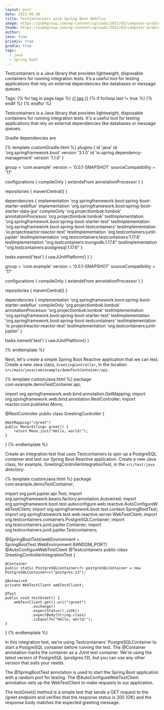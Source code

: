 ```yaml
---
layout: post
date: 2023-05-30
title: TestContainers with Spring Boot Webflux
image: https://pubkgroup.com/wp-content/uploads/2021/03/computer-problems.jpg
thumb: https://pubkgroup.com/wp-content/uploads/2021/03/computer-problems.jpg
author:
java: true
prismjs: true
gradle: true
tags:
  - java
  - spring boot
---
```


Testcontainers is a Java library that provides lightweight, disposable containers for running integration tests. It’s a useful tool for testing applications that rely on external dependencies like databases or message queues.<!-- truncate_here -->
<p>Tags: {% for tag in page.tags %} <a class="mytag" href="/tag/{{ tag }}" title="View posts tagged with &quot;{{ tag }}&quot;">{{ tag }}</a>  {% if forloop.last != true %} {% endif %} {% endfor %} </p>


Testcontainers is a Java library that provides lightweight, disposable containers for running integration tests. It's a useful tool for testing applications that rely on external dependencies like databases or message queues.

Gradle dependencies are

{% template customGradle.html %}
plugins {
	id 'java'
	id 'org.springframework.boot' version '3.1.0'
	id 'io.spring.dependency-management' version '1.1.0'
}

group = 'com.example'
version = '0.0.1-SNAPSHOT'
sourceCompatibility = '17'

configurations {
	compileOnly {
		extendsFrom annotationProcessor
	}
}

repositories {
	mavenCentral()
}

dependencies {
	implementation 'org.springframework.boot:spring-boot-starter-webflux'
	implementation 'org.springframework.boot:spring-boot-starter-data-jpa'
	compileOnly 'org.projectlombok:lombok'
	annotationProcessor 'org.projectlombok:lombok'
	testImplementation 'org.springframework.boot:spring-boot-starter-test'
	testImplementation 'org.springframework.boot:spring-boot-testcontainers'
	testImplementation 'io.projectreactor:reactor-test'
	testImplementation 'org.testcontainers:junit-jupiter'
	testImplementation 'org.testcontainers:testcontainers:1.17.6'
	testImplementation "org.testcontainers:mongodb:1.17.6"
	testImplementation "org.testcontainers:postgresql:1.17.6"
}

tasks.named('test') {
	useJUnitPlatform()
}
}

group = 'com.example'
version = '0.0.1-SNAPSHOT'
sourceCompatibility = '17'

configurations {
	compileOnly {
		extendsFrom annotationProcessor
	}
}

repositories {
	mavenCentral()
}

dependencies {
	implementation 'org.springframework.boot:spring-boot-starter-webflux'
	compileOnly 'org.projectlombok:lombok'
	annotationProcessor 'org.projectlombok:lombok'
	testImplementation 'org.springframework.boot:spring-boot-starter-test'
	testImplementation 'org.springframework.boot:spring-boot-testcontainers'
	testImplementation 'io.projectreactor:reactor-test'
	testImplementation 'org.testcontainers:junit-jupiter'
}

tasks.named('test') {
	useJUnitPlatform()
}

{% endtemplate %}


Next, let's create a simple Spring Boot Reactive application that we can test. Create a new Java class, `GreetingController`, in the location `src/main/java/com/example/demoTestContainer/api`.

{% template customJava.html %}
package com.example.demoTestContainer.api;

import org.springframework.web.bind.annotation.GetMapping;
import org.springframework.web.bind.annotation.RestController;
import reactor.core.publisher.Mono;

@RestController
public class GreetingController {

    @GetMapping("/greet")
    public Mono<String> greet() {
        return Mono.just("Hello, world!");
    }
}
{% endtemplate %}

Create an integration test that uses Testcontainers to spin up a PostgreSQL container and test our Spring Boot Reactive application. Create a new Java class, for example, GreetingControllerIntegrationTest, in the `src/test/java` directory:

{% template customJava.html %}
package com.example.demoTestContainer;

import org.junit.jupiter.api.Test;
import org.springframework.beans.factory.annotation.Autowired;
import org.springframework.boot.test.autoconfigure.web.reactive.AutoConfigureWebTestClient;
import org.springframework.boot.test.context.SpringBootTest;
import org.springframework.test.web.reactive.server.WebTestClient;
import org.testcontainers.containers.PostgreSQLContainer;
import org.testcontainers.junit.jupiter.Container;
import org.testcontainers.junit.jupiter.Testcontainers;

@SpringBootTest(webEnvironment = SpringBootTest.WebEnvironment.RANDOM_PORT)
@AutoConfigureWebTestClient
@Testcontainers
public class GreetingControllerIntegrationTest {

    @Container
    public static PostgreSQLContainer<?> postgreSQLContainer = new PostgreSQLContainer<>("postgres:13");

    @Autowired
    private WebTestClient webTestClient;

    @Test
    public void testGreet() {
        webTestClient.get().uri("/greet")
                .exchange()
                .expectStatus().isOk()
                .expectBody(String.class)
                .isEqualTo("Hello, world!");
    }
}
{% endtemplate %}

In this integration test, we're using Testcontainers' PostgreSQLContainer to start a PostgreSQL container before running the test. The @Container annotation marks the container as a JUnit test container. We're using the latest version of PostgreSQL (postgres:13), but you can use any other version that suits your needs.

The @SpringBootTest annotation is used to start the Spring Boot application with a random port for testing. The @AutoConfigureWebTestClient annotation sets up the WebTestClient to make requests to our application.

The testGreet() method is a simple test that sends a GET request to the /greet endpoint and verifies that the response status is 200 (OK) and the response body matches the expected greeting message.
